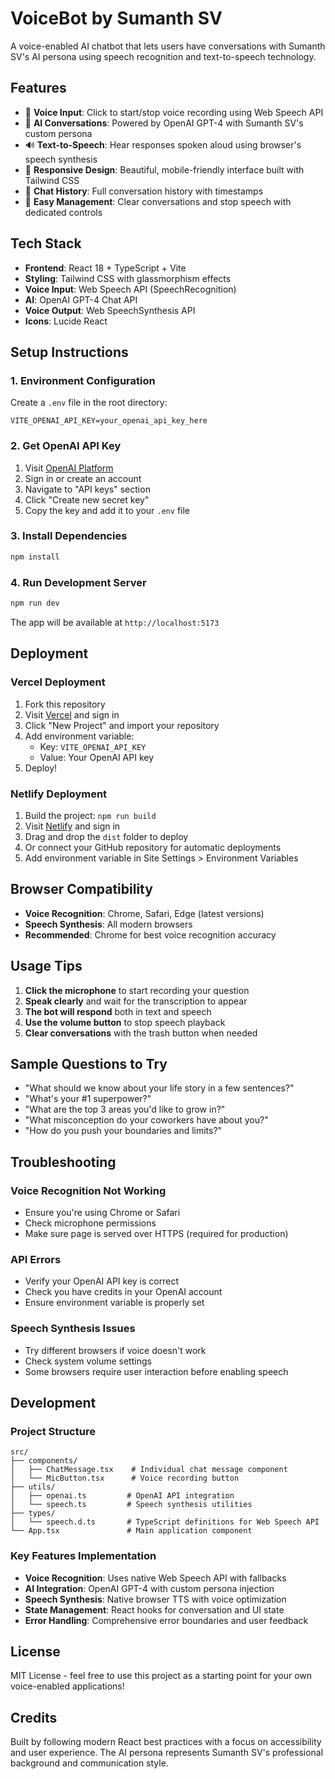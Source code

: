 # VoiceBot by Sumanth SV

A voice-enabled AI chatbot that lets users have conversations with Sumanth SV's AI persona using speech recognition and text-to-speech technology.

## Features

- 🎤 **Voice Input**: Click to start/stop voice recording using Web Speech API
- 💬 **AI Conversations**: Powered by OpenAI GPT-4 with Sumanth SV's custom persona
- 🔊 **Text-to-Speech**: Hear responses spoken aloud using browser's speech synthesis
- 📱 **Responsive Design**: Beautiful, mobile-friendly interface built with Tailwind CSS
- 💾 **Chat History**: Full conversation history with timestamps
- 🧹 **Easy Management**: Clear conversations and stop speech with dedicated controls

## Tech Stack

- **Frontend**: React 18 + TypeScript + Vite
- **Styling**: Tailwind CSS with glassmorphism effects
- **Voice Input**: Web Speech API (SpeechRecognition)
- **AI**: OpenAI GPT-4 Chat API
- **Voice Output**: Web SpeechSynthesis API
- **Icons**: Lucide React

## Setup Instructions

### 1. Environment Configuration

Create a `.env` file in the root directory:

```env
VITE_OPENAI_API_KEY=your_openai_api_key_here
```

### 2. Get OpenAI API Key

1. Visit [OpenAI Platform](https://platform.openai.com/api-keys)
2. Sign in or create an account
3. Navigate to "API keys" section
4. Click "Create new secret key"
5. Copy the key and add it to your `.env` file

### 3. Install Dependencies

```bash
npm install
```

### 4. Run Development Server

```bash
npm run dev
```

The app will be available at `http://localhost:5173`

## Deployment

### Vercel Deployment

1. Fork this repository
2. Visit [Vercel](https://vercel.com) and sign in
3. Click "New Project" and import your repository
4. Add environment variable:
   - Key: `VITE_OPENAI_API_KEY`
   - Value: Your OpenAI API key
5. Deploy!

### Netlify Deployment

1. Build the project: `npm run build`
2. Visit [Netlify](https://netlify.com) and sign in
3. Drag and drop the `dist` folder to deploy
4. Or connect your GitHub repository for automatic deployments
5. Add environment variable in Site Settings > Environment Variables

## Browser Compatibility

- **Voice Recognition**: Chrome, Safari, Edge (latest versions)
- **Speech Synthesis**: All modern browsers
- **Recommended**: Chrome for best voice recognition accuracy

## Usage Tips

1. **Click the microphone** to start recording your question
2. **Speak clearly** and wait for the transcription to appear
3. **The bot will respond** both in text and speech
4. **Use the volume button** to stop speech playback
5. **Clear conversations** with the trash button when needed

## Sample Questions to Try

- "What should we know about your life story in a few sentences?"
- "What's your #1 superpower?"
- "What are the top 3 areas you'd like to grow in?"
- "What misconception do your coworkers have about you?"
- "How do you push your boundaries and limits?"

## Troubleshooting

### Voice Recognition Not Working
- Ensure you're using Chrome or Safari
- Check microphone permissions
- Make sure page is served over HTTPS (required for production)

### API Errors
- Verify your OpenAI API key is correct
- Check you have credits in your OpenAI account
- Ensure environment variable is properly set

### Speech Synthesis Issues
- Try different browsers if voice doesn't work
- Check system volume settings
- Some browsers require user interaction before enabling speech

## Development

### Project Structure

```
src/
├── components/
│   ├── ChatMessage.tsx    # Individual chat message component
│   └── MicButton.tsx      # Voice recording button
├── utils/
│   ├── openai.ts         # OpenAI API integration
│   └── speech.ts         # Speech synthesis utilities
├── types/
│   └── speech.d.ts       # TypeScript definitions for Web Speech API
└── App.tsx               # Main application component
```

### Key Features Implementation

- **Voice Recognition**: Uses native Web Speech API with fallbacks
- **AI Integration**: OpenAI GPT-4 with custom persona injection
- **Speech Synthesis**: Native browser TTS with voice optimization
- **State Management**: React hooks for conversation and UI state
- **Error Handling**: Comprehensive error boundaries and user feedback

## License

MIT License - feel free to use this project as a starting point for your own voice-enabled applications!

## Credits

Built by following modern React best practices with a focus on accessibility and user experience. The AI persona represents Sumanth SV's professional background and communication style.